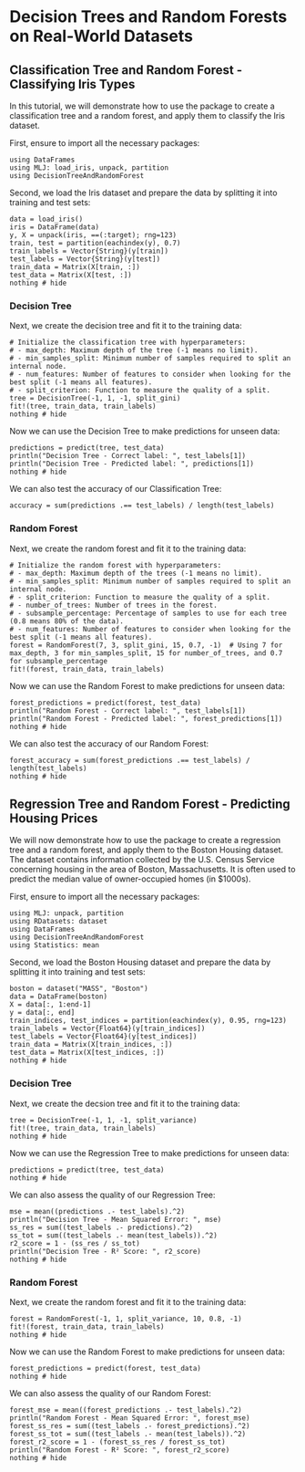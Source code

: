 
# Decision Trees and Random Forests on Real-World Datasets


## Classification Tree and Random Forest - Classifying Iris Types

In this tutorial, we will demonstrate how to use the package to create a classification tree and a random forest, and apply them to classify the Iris dataset.

First, ensure to import all the necessary packages:

```@example 2
using DataFrames
using MLJ: load_iris, unpack, partition
using DecisionTreeAndRandomForest
```

Second, we load the Iris dataset and prepare the data by splitting it into training and test sets:

```@example 2
data = load_iris()
iris = DataFrame(data)
y, X = unpack(iris, ==(:target); rng=123)
train, test = partition(eachindex(y), 0.7)
train_labels = Vector{String}(y[train])
test_labels = Vector{String}(y[test])
train_data = Matrix(X[train, :])
test_data = Matrix(X[test, :])
nothing # hide
```

### Decision Tree

Next, we create the decision tree and fit it to the training data:

```@example 2
# Initialize the classification tree with hyperparameters:
# - max_depth: Maximum depth of the tree (-1 means no limit).
# - min_samples_split: Minimum number of samples required to split an internal node.
# - num_features: Number of features to consider when looking for the best split (-1 means all features).
# - split_criterion: Function to measure the quality of a split.
tree = DecisionTree(-1, 1, -1, split_gini)
fit!(tree, train_data, train_labels)
nothing # hide
```

Now we can use the Decision Tree to make predictions for unseen data:

```@example 2
predictions = predict(tree, test_data)
println("Decision Tree - Correct label: ", test_labels[1])
println("Decision Tree - Predicted label: ", predictions[1])
nothing # hide
```

We can also test the accuracy of our Classification Tree:

```@example 2
accuracy = sum(predictions .== test_labels) / length(test_labels)
```

### Random Forest

Next, we create the random forest and fit it to the training data:

```@example 2
# Initialize the random forest with hyperparameters:
# - max_depth: Maximum depth of the trees (-1 means no limit).
# - min_samples_split: Minimum number of samples required to split an internal node.
# - split_criterion: Function to measure the quality of a split.
# - number_of_trees: Number of trees in the forest.
# - subsample_percentage: Percentage of samples to use for each tree (0.8 means 80% of the data).
# - num_features: Number of features to consider when looking for the best split (-1 means all features).
forest = RandomForest(7, 3, split_gini, 15, 0.7, -1)  # Using 7 for max_depth, 3 for min_samples_split, 15 for number_of_trees, and 0.7 for subsample_percentage
fit!(forest, train_data, train_labels)
```

Now we can use the Random Forest to make predictions for unseen data:

```@example 2
forest_predictions = predict(forest, test_data)
println("Random Forest - Correct label: ", test_labels[1])
println("Random Forest - Predicted label: ", forest_predictions[1])
nothing # hide
```

We can also test the accuracy of our Random Forest:

```@example 2
forest_accuracy = sum(forest_predictions .== test_labels) / length(test_labels)
nothing # hide
```

## Regression Tree and Random Forest - Predicting Housing Prices

We will now demonstrate how to use the package to create a regression tree and a random forest, and apply them to the Boston Housing dataset. The dataset contains information collected by the U.S. Census Service concerning housing in the area of Boston, Massachusetts. It is often used to predict the median value of owner-occupied homes (in \$1000s).

First, ensure to import all the necessary packages:

```@example 3
using MLJ: unpack, partition
using RDatasets: dataset
using DataFrames
using DecisionTreeAndRandomForest
using Statistics: mean
```

Second, we load the Boston Housing dataset and prepare the data by splitting it into training and test sets:

```@example 3
boston = dataset("MASS", "Boston")
data = DataFrame(boston)
X = data[:, 1:end-1]
y = data[:, end]
train_indices, test_indices = partition(eachindex(y), 0.95, rng=123)
train_labels = Vector{Float64}(y[train_indices])
test_labels = Vector{Float64}(y[test_indices])
train_data = Matrix(X[train_indices, :])
test_data = Matrix(X[test_indices, :])
nothing # hide
```

### Decision Tree

Next, we create the decsion tree and fit it to the training data:

```@example 3
tree = DecisionTree(-1, 1, -1, split_variance)
fit!(tree, train_data, train_labels)
nothing # hide
```

Now we can use the Regression Tree to make predictions for unseen data:

```@example 3
predictions = predict(tree, test_data)
nothing # hide
```

We can also assess the quality of our Regression Tree:

```@example 3
mse = mean((predictions .- test_labels).^2)
println("Decision Tree - Mean Squared Error: ", mse)
ss_res = sum((test_labels .- predictions).^2)
ss_tot = sum((test_labels .- mean(test_labels)).^2)
r2_score = 1 - (ss_res / ss_tot)
println("Decision Tree - R² Score: ", r2_score)
nothing # hide
```

### Random Forest

Next, we create the random forest and fit it to the training data:

```@example 3
forest = RandomForest(-1, 1, split_variance, 10, 0.8, -1)
fit!(forest, train_data, train_labels)
nothing # hide
```

Now we can use the Random Forest to make predictions for unseen data:

```@example 3
forest_predictions = predict(forest, test_data)
nothing # hide
```

We can also assess the quality of our Random Forest:

```@example 3
forest_mse = mean((forest_predictions .- test_labels).^2)
println("Random Forest - Mean Squared Error: ", forest_mse)
forest_ss_res = sum((test_labels .- forest_predictions).^2)
forest_ss_tot = sum((test_labels .- mean(test_labels)).^2)
forest_r2_score = 1 - (forest_ss_res / forest_ss_tot)
println("Random Forest - R² Score: ", forest_r2_score)
nothing # hide
```

